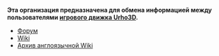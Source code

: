 **Эта организация предназначена для обмена информацией между пользователями [игрового движка Urho3D](https://github.com/urho3d/Urho3D).**

* [Форум](https://github.com/urho3d-community/discussions/discussions)
* [Wiki](https://github.com/urho3d-community/wiki/wiki)
* [Архив англоязычной Wiki](https://github.com/urho3d-community/wiki-archive/wiki)
